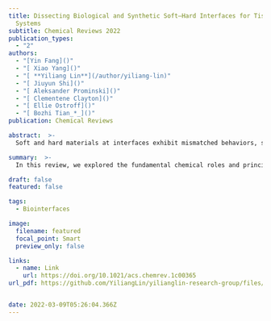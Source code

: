 ```yaml
---
title: Dissecting Biological and Synthetic Soft–Hard Interfaces for Tissue-Like
  Systems
subtitle: Chemical Reviews 2022
publication_types:
  - "2"
authors:
  - "[Yin Fang]()"
  - "[ Xiao Yang]()"
  - "[ **Yiliang Lin**](/author/yiliang-lin)"
  - "[ Jiuyun Shi]()"
  - "[ Aleksander Prominski]()"
  - "[ Clementene Clayton]()"
  - "[ Ellie Ostroff]()"
  - "[ Bozhi Tian_*_]()"
publication: Chemical Reviews

abstract:  >-
  Soft and hard materials at interfaces exhibit mismatched behaviors, such as mismatched chemical or biochemical reactivity, mechanical response, and environmental adaptability. Leveraging or mitigating these differences can yield interfacial processes difficult to achieve, or inapplicable, in pure soft or pure hard phases. Exploration of interfacial mismatches and their associated (bio)chemical, mechanical, or other physical processes may yield numerous opportunities in both fundamental studies and applications, in a manner similar to that of semiconductor heterojunctions and their contribution to solid-state physics and the semiconductor industry over the past few decades. In this review, we explore the fundamental chemical roles and principles involved in designing these interfaces, such as the (bio)chemical evolution of adaptive or buffer zones. We discuss the spectroscopic, microscopic, (bio)chemical, and computational tools required to uncover the chemical processes in these confined or hidden soft–hard interfaces. We propose a soft–hard interaction framework and use it to discuss soft–hard interfacial processes in multiple systems and across several spatiotemporal scales, focusing on tissue-like materials and devices. We end this review by proposing several new scientific and engineering approaches to leveraging the soft–hard interfacial processes involved in biointerfacing composites and exploring new applications for these composites.

summary:  >-
  In this review, we explored the fundamental chemical roles and principles involved in designing these interfaces, such as the (bio)chemical evolution of adaptive or buffer zones. We proposed a soft–hard interaction framework and use it to discuss soft–hard interfacial processes in multiple systems and across several spatiotemporal scales, focusing on tissue-like materials and devices.

draft: false
featured: false

tags:
  - Biointerfaces

image:
  filename: featured
  focal_point: Smart
  preview_only: false

links:
  - name: Link
    url: https://doi.org/10.1021/acs.chemrev.1c00365
url_pdf: https://github.com/YiliangLin/yilianglin-research-group/files/9957944/Fang.et.al.-.2022.-.Dissecting.Biological.and.Synthetic.Soft.Hard.pdf


date: 2022-03-09T05:26:04.366Z
---
```

